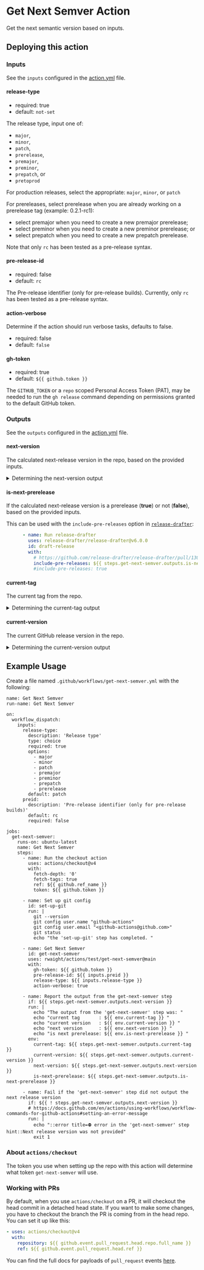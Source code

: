 # Get Next Semver Action

Get the next semantic version based on inputs.

## Deploying this action

### Inputs

See the `inputs` configured in the [action.yml](action.yml) file.

#### release-type

* required: true
* default: `not-set`

The release type, input one of: 
* `major`,
* `minor`,
* `patch`,
* `prerelease`,
* `premajor`,
* `preminor`,
* `prepatch`, or
* `pretoprod`

For production releases, select the appropriate: `major`, `minor`, or `patch`

For prereleases, select prerelease when you are already working on a prerelease tag (example: 0.2.1-rc1):
* select premajor when you need to create a new premajor prerelease; 
* select preminor when you need to create a new preminor prerelease; or 
* select prepatch when you need to create a new prepatch prerelease.
 
Note that only `rc` has been tested as a pre-release syntax.

#### pre-release-id

* required: false
* default: `rc`

The Pre-release identifier (only for pre-release builds). Currently, only `rc` has been tested as a pre-release syntax.

#### action-verbose

Determine if the action should run verbose tasks, defaults to false.
* required: false
* default: `false`

#### gh-token

* required: true
* default: `${{ github.token }}`

The `GITHUB_TOKEN` or a `repo` scoped Personal Access Token (PAT), may be needed to run the `gh release` command depending on permissions granted to the default GitHub token.


### Outputs

See the `outputs` configured in the [action.yml](action.yml) file.

#### next-version

The calculated next-release version in the repo, based on the provided inputs. 

<details><summary>Determining the next-version output</summary>

The `next-version` output is currently determined using:
```bash
# Increment a PRERELEASE '-rc' version:
echo "${current-version}" | awk 'BEGIN{FS=OFS="-rc"} {$2+=1} 1'
# Increment a PATCH version:
echo "${current-version}" | awk 'BEGIN{FS=OFS="."} {$3+=1} 1'
# Increment a MINOR version:
echo "${current-version}" | awk 'BEGIN{FS=OFS="."} {$2+=1;$3=0} 1'
# Increment a MAJOR version:
echo "${current-version}" | awk 'BEGIN{FS=OFS="."} {$1+=1;$2=0;$3=0} 1'
# Create a PREPATCH version:
echo "${current-version}" | awk 'BEGIN{FS=OFS="."} {$3+=1} 1' | awk 'BEGIN{FS=OFS="-rc"} {$2+=1} 1'
# Create a PREMINOR version:
echo "${current-version}" | awk 'BEGIN{FS=OFS="."} {$2+=1;$3=0} 1' | awk 'BEGIN{FS=OFS="-rc"} {$2+=1} 1'
# Create a PREMAJOR version:
echo "${current-version}" | awk 'BEGIN{FS=OFS="."} {$1+=1;$2=0;$3=0} 1' | awk 'BEGIN{FS=OFS="-rc"} {$2+=1} 1'
```

</details>


#### is-next-prerelease

If the calculated next-release version is a prerelease (**true**) or not (**false**), based on the provided inputs.

This can be used with the `include-pre-releases` option in [`release-drafter`](https://github.com/release-drafter/release-drafter):
```yml
      - name: Run release-drafter
        uses: release-drafter/release-drafter@v6.0.0
        id: draft-release
        with:
          # https://github.com/release-drafter/release-drafter/pull/1302
          include-pre-releases: ${{ steps.get-next-semver.outputs.is-next-prerelease }}
          #include-pre-releases: true
```

#### current-tag

The current tag from the repo. 

<details><summary>Determining the current-tag output</summary>

The `current-tag` output is currently determined using:
```bash
git describe --tags `git rev-list --tags --max-count=1`
```

</details>


#### current-version

The current GitHub release version in the repo. 

<details><summary>Determining the current-version output</summary>

The `current-version` output is currently determined using:
```bash
# for production: major, minor, patch releases
gh release list --exclude-drafts --exclude-pre-releases --limit 1 --json tagName | jq -r ".[].tagName"

# for pre-releases: prerelease, premajor, preminor, prepatch
gh release list --exclude-drafts --limit 1 --json tagName | jq -r ".[].tagName"
```

</details>



## Example Usage

Create a file named `.github/workflows/get-next-semver.yml` with the following:
```
name: Get Next Semver
run-name: Get Next Semver

on:
  workflow_dispatch:
    inputs:
      release-type:
        description: 'Release type'
        type: choice
        required: true
        options:
          - major
          - minor
          - patch
          - premajor
          - preminor
          - prepatch
          - prerelease
        default: patch
      preid:
        description: 'Pre-release identifier (only for pre-release builds)'
        default: rc
        required: false

jobs:
  get-next-semver:
    runs-on: ubuntu-latest
    name: Get Next Semver
    steps:
      - name: Run the checkout action
        uses: actions/checkout@v4
        with:
          fetch-depth: '0'
          fetch-tags: true
          ref: ${{ github.ref_name }}
          token: ${{ github.token }}

      - name: Set up git config
        id: set-up-git
        run: |
          git --version
          git config user.name "github-actions"
          git config user.email "<github-actions@github.com>"
          git status
          echo "the 'set-up-git' step has completed. "

      - name: Get Next Semver
        id: get-next-semver
        uses: rwaight/actions/test/get-next-semver@main
        with:
          gh-token: ${{ github.token }}
          pre-release-id: ${{ inputs.preid }}
          release-type: ${{ inputs.release-type }}
          action-verbose: true

      - name: Report the output from the get-next-semver step
        if: ${{ steps.get-next-semver.outputs.next-version }}
        run: |
          echo "The output from the 'get-next-semver' step was: "
          echo "current tag       : ${{ env.current-tag }} "
          echo "current version   : ${{ env.current-version }} "
          echo "next version      : ${{ env.next-version }} "
          echo "is next prerelease: ${{ env.is-next-prerelease }} "
        env:
          current-tag: ${{ steps.get-next-semver.outputs.current-tag }}
          current-version: ${{ steps.get-next-semver.outputs.current-version }}
          next-version: ${{ steps.get-next-semver.outputs.next-version }}
          is-next-prerelease: ${{ steps.get-next-semver.outputs.is-next-prerelease }}

      - name: Fail if the 'get-next-semver' step did not output the next release version
        if: ${{ ! steps.get-next-semver.outputs.next-version }}
        # https://docs.github.com/en/actions/using-workflows/workflow-commands-for-github-actions#setting-an-error-message
        run: |
          echo "::error title=⛔ error in the 'get-next-semver' step hint::Next release version was not provided"
          exit 1

```

### About `actions/checkout`

The token you use when setting up the repo with this action will determine what token `get-next-semver` will use.  

### Working with PRs

By default, when you use `actions/checkout` on a PR, it will checkout the head commit in a detached head state.
If you want to make some changes, you have to checkout the branch the PR is coming from in the head repo.  
You can set it up like this:

```yaml
- uses: actions/checkout@v4
  with:
    repository: ${{ github.event.pull_request.head.repo.full_name }}
    ref: ${{ github.event.pull_request.head.ref }}
```

You can find the full docs for payloads of `pull_request` events [here](https://docs.github.com/en/developers/webhooks-and-events/webhooks/webhook-events-and-payloads#webhook-payload-example-32).

